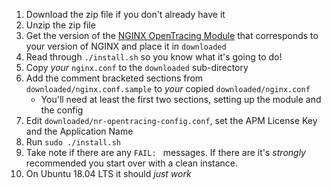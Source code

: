 1. Download the zip file if you don't already have it
2. Unzip the zip file
3. Get the version of the [NGINX OpenTracing Module](https://github.com/opentracing-contrib/nginx-opentracing/releases) that corresponds to your version of NGINX and place it in `downloaded`
4. Read through `./install.sh` so you know what it's going to do!
5. Copy *your* `nginx.conf` to the `downloaded` sub-directory
6. Add the comment bracketed sections from `downloaded/nginx.conf.sample` to *your* copied `downloaded/nginx.conf`
   - You'll need at least the first two sections, setting up the module and the config
7. Edit `downloaded/nr-opentracing-config.conf`, set the APM License Key and the Application Name
8. Run `sudo ./install.sh`
9. Take note if there are any `FAIL: ` messages. If there are it's *strongly* recommended you start over with a clean instance.
10. On Ubuntu 18.04 LTS it should _just work_
